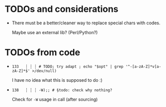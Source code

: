 # TODOs and considerations

* There must be a better/cleaner way to replace special chars with codes.

  Maybe use an external lib? (Perl/Python?)

# TODOs from code

* `133   ┆ ┆ ┆ # TODO; try adapt ; echo "$opt" | grep '^-[a-zA-Z]*v[a-zA-Z]*$' >/dev/null)`
  
  I have no idea what this is supposed to do :)

* `138   ┆ ┆ ┆ -W);; # §todo: check why nothing?`
  
  Check for `-W` usage in call (after sourcing)
